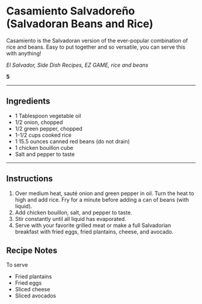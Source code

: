 # Casamiento Salvadoreño (Salvadoran Beans and Rice)

Casamiento is the Salvadoran version of the ever-popular combination of rice and beans. Easy to put together and so versatile, you can serve this with anything!

*El Salvador, Side Dish Recipes, EZ GAME, rice and beans*

**5**

---

## Ingredients

-  1 Tablespoon vegetable oil
-  1/2 onion, chopped
-  1/2 green pepper, chopped
-  1-1/2 cups cooked rice
-  1 15.5 ounces canned red beans (do not drain)
-  1 chicken bouillon cube
-  Salt and pepper to taste


---

## Instructions

1. Over medium heat, sauté onion and green pepper in oil. Turn the heat to high and add rice. Fry for a minute before adding a can of beans (with liquid).
2. Add chicken bouillon, salt, and pepper to taste.
3. Stir constantly until all liquid has evaporated.
4. Serve with your favorite grilled meat or make a full Salvadorian breakfast with fried eggs, fried plantains, cheese, and avocado.

## Recipe Notes

To serve

- Fried plantains
- Fried eggs
- Sliced cheese
- Sliced avocados
